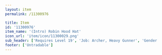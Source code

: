 ```yaml
---
layout: item
permalink: /11300976

title: Item
id: '11300976'
item_name: '(Intro) Robin Hood Hat'
icon_url: 'item/icon/11300029.png'
sub_header: ['Requires Level 19', 'Job: Archer, Heavy Gunner', 'Gender: All']
footer: ['Untradable']
---
```

